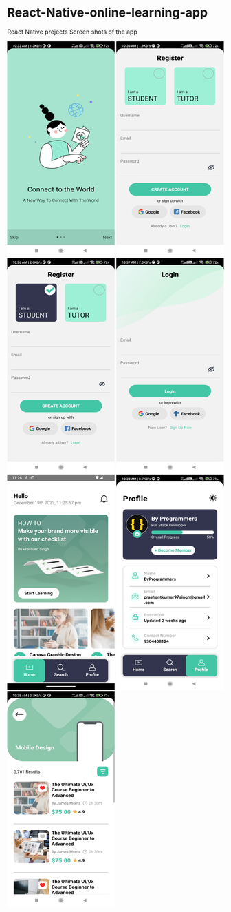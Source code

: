 # React-Native-online-learning-app
React Native projects
Screen shots of the app

<img src="Screenshot_2022-07-09-10-33-13-613_com.travelapp.jpg" width="250" height="500">
<img src="Screenshot_2022-07-09-10-36-17-353_com.online_learining_app.jpg" width="250" height="500">
<img src="Screenshot_2022-07-09-10-36-21-653_com.online_learining_app.jpg" width="250" height="500">
<img src="Screenshot_2022-07-09-10-37-22-161_com.online_learining_app.jpg" width="250" height="500">
<img src="Screenshot_2022-07-09-10-38-28-518_com.online_learining_app.png" width="250" height="500">
<img src="Screenshot_2022-07-09-10-38-48-978_com.online_learining_app.jpg" width="250" height="500">
<img src="Screenshot_2022-07-09-10-38-53-978_com.online_learining_app.jpg" width="250" height="500">
